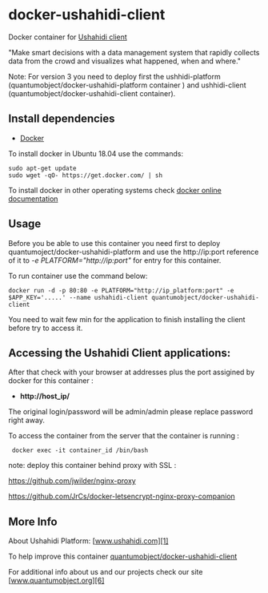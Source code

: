 # docker-ushahidi-client

Docker container for [Ushahidi client][3]

"Make smart decisions with a data management system that rapidly collects data from the crowd and visualizes what happened, when and where."

Note: For version 3 you need to deploy first the ushhidi-platform (quantumobject/docker-ushahidi-platform container ) and ushhidi-client (quantumobject/docker-ushahidi-client container). 

## Install dependencies

  - [Docker][2]

To install docker in Ubuntu 18.04 use the commands:

    sudo apt-get update
    sudo wget -qO- https://get.docker.com/ | sh

 To install docker in other operating systems check [docker online documentation][4]

## Usage

Before you be able to use this container you need first to deploy quantumoject/docker-ushahidi-platform and use the http://ip:port reference of it to _-e PLATFORM="http://ip:port"_ for entry for this container. 

To run container use the command below:

    docker run -d -p 80:80 -e PLATFORM="http://ip_platform:port" -e $APP_KEY='.....' --name ushahidi-client quantumobject/docker-ushahidi-client
  
You need to wait few min for the application to finish installing the client before try to access it.

## Accessing the Ushahidi Client applications:

After that check with your browser at addresses plus the port assigined by docker for this container :

  - **http://host_ip/**

The original login/password will be admin/admin please replace password right away.  

To access the container from the server that the container is running :

     docker exec -it container_id /bin/bash
    
note: deploy this container behind proxy with SSL :

https://github.com/jwilder/nginx-proxy

https://github.com/JrCs/docker-letsencrypt-nginx-proxy-companion

## More Info

About Ushahidi Platform: [www.ushahidi.com][1]

To help improve this container [quantumobject/docker-ushahidi-client][5]

For additional info about us and our projects check our site [www.quantumobject.org][6]

[1]:http://www.ushahidi.com/
[2]:https://www.docker.com
[3]:http://www.ushahidi.com/product/ushahidi/
[4]:http://docs.docker.com
[5]:https://github.com/QuantumObject/docker-ushahidi-client
[6]:https://www.quantumobject.org/
